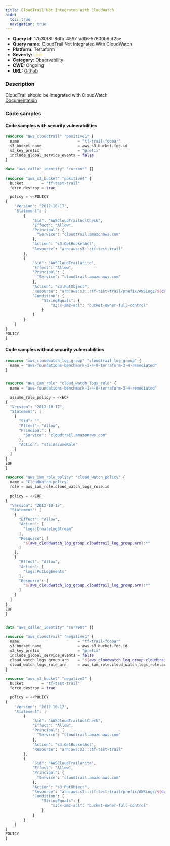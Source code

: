 ```yaml
---
title: CloudTrail Not Integrated With CloudWatch
hide:
  toc: true
  navigation: true
---
```


<style>
  .highlight .hll {
    background-color: #ff171742;
  }
  .md-content {
    max-width: 1100px;
    margin: 0 auto;
  }
</style>

-   **Query id:** 17b30f8f-8dfb-4597-adf6-57600b6cf25e
-   **Query name:** CloudTrail Not Integrated With CloudWatch
-   **Platform:** Terraform
-   **Severity:** <span style="color:#edd57e">Low</span>
-   **Category:** Observability
-   **CWE:** Ongoing
-   **URL:** [Github](https://github.com/DataDog/kics/tree/master/assets/queries/terraform/aws/cloudtrail_not_integrated_with_cloudwatch)

### Description
CloudTrail should be integrated with CloudWatch<br>
[Documentation](https://registry.terraform.io/providers/hashicorp/aws/latest/docs/resources/cloudtrail)

### Code samples
#### Code samples with security vulnerabilities
```tf title="Positive test num. 1 - tf file" hl_lines="1"
resource "aws_cloudtrail" "positive1" {
  name                          = "tf-trail-foobar"
  s3_bucket_name                = aws_s3_bucket.foo.id
  s3_key_prefix                 = "prefix"
  include_global_service_events = false
}

data "aws_caller_identity" "current" {}

resource "aws_s3_bucket" "positive4" {
  bucket        = "tf-test-trail"
  force_destroy = true

  policy = <<POLICY
{
    "Version": "2012-10-17",
    "Statement": [
        {
            "Sid": "AWSCloudTrailAclCheck",
            "Effect": "Allow",
            "Principal": {
              "Service": "cloudtrail.amazonaws.com"
            },
            "Action": "s3:GetBucketAcl",
            "Resource": "arn:aws:s3:::tf-test-trail"
        },
        {
            "Sid": "AWSCloudTrailWrite",
            "Effect": "Allow",
            "Principal": {
              "Service": "cloudtrail.amazonaws.com"
            },
            "Action": "s3:PutObject",
            "Resource": "arn:aws:s3:::tf-test-trail/prefix/AWSLogs/${data.aws_caller_identity.current.account_id}/*",
            "Condition": {
                "StringEquals": {
                    "s3:x-amz-acl": "bucket-owner-full-control"
                }
            }
        }
    ]
}
POLICY
}

```


#### Code samples without security vulnerabilities
```tf title="Negative test num. 1 - tf file"
resource "aws_cloudwatch_log_group" "cloudtrail_log_group" {
  name = "aws-foundations-benchmark-1-4-0-terraform-3-4-remediated"
}


resource "aws_iam_role" "cloud_watch_logs_role" {
  name = "aws-foundations-benchmark-1-4-0-terraform-3-4-remediated"

  assume_role_policy = <<EOF
{
  "Version": "2012-10-17",
  "Statement": [
    {
      "Sid": "",
      "Effect": "Allow",
      "Principal": {
        "Service": "cloudtrail.amazonaws.com"
      },
      "Action": "sts:AssumeRole"
    }
  ]
}
EOF
}

resource "aws_iam_role_policy" "cloud_watch_policy" {
  name = "CloudWatch-policy"
  role = aws_iam_role.cloud_watch_logs_role.id

  policy = <<EOF
{
  "Version": "2012-10-17",
  "Statement": [
    {
      "Effect": "Allow",
      "Action": [
        "logs:CreateLogStream"
      ],
      "Resource": [
        "${aws_cloudwatch_log_group.cloudtrail_log_group.arn}:*"
      ]
    },
    {
      "Effect": "Allow",
      "Action": [
        "logs:PutLogEvents"
      ],
      "Resource": [
        "${aws_cloudwatch_log_group.cloudtrail_log_group.arn}:*"
      ]
    }
  ]
}
EOF
}


data "aws_caller_identity" "current" {}

resource "aws_cloudtrail" "negative1" {
  name                          = "tf-trail-foobar"
  s3_bucket_name                = aws_s3_bucket.foo.id
  s3_key_prefix                 = "prefix"
  include_global_service_events = false
  cloud_watch_logs_group_arn    = "${aws_cloudwatch_log_group.cloudtrail_log_group.arn}:*"
  cloud_watch_logs_role_arn     = aws_iam_role.cloud_watch_logs_role.arn
}

resource "aws_s3_bucket" "negative2" {
  bucket        = "tf-test-trail"
  force_destroy = true

  policy = <<POLICY
{
    "Version": "2012-10-17",
    "Statement": [
        {
            "Sid": "AWSCloudTrailAclCheck",
            "Effect": "Allow",
            "Principal": {
              "Service": "cloudtrail.amazonaws.com"
            },
            "Action": "s3:GetBucketAcl",
            "Resource": "arn:aws:s3:::tf-test-trail"
        },
        {
            "Sid": "AWSCloudTrailWrite",
            "Effect": "Allow",
            "Principal": {
              "Service": "cloudtrail.amazonaws.com"
            },
            "Action": "s3:PutObject",
            "Resource": "arn:aws:s3:::tf-test-trail/prefix/AWSLogs/${data.aws_caller_identity.current.account_id}/*",
            "Condition": {
                "StringEquals": {
                    "s3:x-amz-acl": "bucket-owner-full-control"
                }
            }
        }
    ]
}
POLICY
}

```

